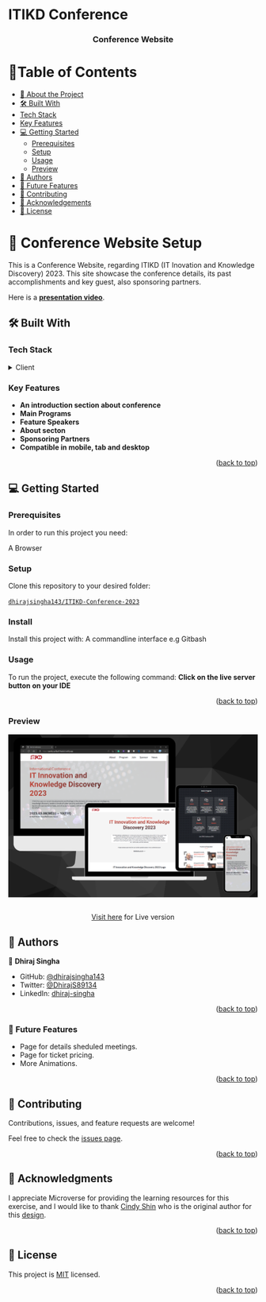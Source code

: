 # ITIKD Conference

<a name="readme-top"></a>

<div align="center">

  <h3><b>Conference Website</b></h3>

</div>

# 📗Table of Contents

- [📖 About the Project](#about-project)
- [🛠 Built With](#built-with)
- [Tech Stack](#tech-stack)
- [Key Features](#key-features)
- [💻 Getting Started](#getting-started)
  - [Prerequisites](#prerequisites)
  - [Setup](#setup)
  - [Usage](#usage)
  - [Preview](#preview)
- [👥 Authors](#authors)
- [🔮 Future Features](#future-features)
- [🤝 Contributing](#contributing)
- [🙏 Acknowledgements](#acknowledgements)
- [📝 License](#license)

<!-- PROJECT DESCRIPTION -->

# 📖 Conference Website Setup <a name="about-project"></a>

This is a Conference Website, regarding ITIKD (IT Inovation and Knowledge Discovery) 2023. This site showcase the conference details, its past accomplishments and key guest, also sponsoring partners.

Here is a [**presentation video**](#).

## 🛠 Built With <a name="built-with"></a>

### Tech Stack <a name="tech-stack"></a>

<details>
  <summary>Client</summary>
  <ul>
    <li>HTML</li>
    <li>CSS</li>
    <li>JS</li>
    <li>.md</li>
  </ul>
</details>

<!-- Features -->

### Key Features <a name="key-features"></a>

- **An introduction section about conference**
- **Main Programs**
- **Feature Speakers**
- **About secton**
- **Sponsoring Partners**
- **Compatible in mobile, tab and desktop**

<p align="right">(<a href="#readme-top">back to top</a>)</p>

## 💻 Getting Started <a name="getting-started"></a>

### Prerequisites

In order to run this project you need:

A Browser

### Setup

Clone this repository to your desired folder:

[`dhirajsingha143/ITIKD-Conference-2023`](https://github.com/dhirajsingha143/ITIKD-Conference-2023.git)

### Install

Install this project with:
A commandline interface e.g Gitbash

### Usage

To run the project, execute the following command:
**Click on the live server button on your IDE**

<p align="right">(<a href="#readme-top">back to top</a>)</p>

<!-- PREVIEW -->

### Preview

<img align="center" src="image/screen-version.png" alt="different screen size" width="auto"  height="auto" />
<br/>

<br>

<p align="center"><a href="https://sparkly-puffpuff-9addc3.netlify.app/">Visit here</a> for Live version</p>

<!-- AUTHORS -->

## 👥 Authors <a name="authors"></a>

👤 **Dhiraj Singha**

- GitHub: [@dhirajsingha143](https://github.com/dhirajsingha143)
- Twitter: [@DhirajS89134](https://twitter.com/DhirajS89134)
- LinkedIn: [dhiraj-singha](https://www.linkedin.com/in/dhiraj-singha-b6871717a/)

<p align="right">(<a href="#readme-top">back to top</a>)</p>

<!-- FUTURE FEATURES -->

### 🔮 Future Features <a name="future-features"></a>

- Page for details sheduled meetings.
- Page for ticket pricing.
- More Animations.

<p align="right">(<a href="#readme-top">back to top</a>)</p>

<!-- CONTRIBUTING -->

## 🤝 Contributing <a name="contributing"></a>

Contributions, issues, and feature requests are welcome!

Feel free to check the [issues page](../../issues/).

<p align="right">(<a href="#readme-top">back to top</a>)</p>

<!-- ACKNOWLEDGMENTS -->

## 🙏 Acknowledgments <a name="acknowledgements"></a>

I appreciate Microverse for providing the learning resources for this exercise, and I would like to thank [Cindy Shin](https://www.behance.net/adagio07) who is the original author for this [design](https://www.behance.net/gallery/29845175/CC-Global-Summit-2015?moduleId=192118207&action=moodboard).

<p align="right">(<a href="#readme-top">back to top</a>)</p>

<!-- LICENSE -->

## 📝 License <a name="license"></a>

This project is [MIT](/MIT.md) licensed.

<p align="right">(<a href="#readme-top">back to top</a>)</p>